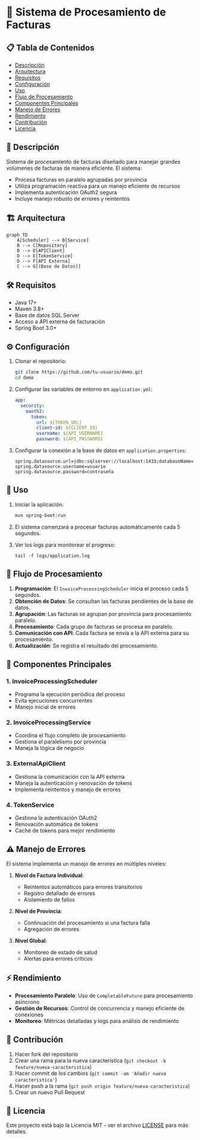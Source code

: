 # 🚀 Sistema de Procesamiento de Facturas

## 📋 Tabla de Contenidos
- [Descripción](#-descripción)
- [Arquitectura](#-arquitectura)
- [Requisitos](#-requisitos)
- [Configuración](#-configuración)
- [Uso](#-uso)
- [Flujo de Procesamiento](#-flujo-de-procesamiento)
- [Componentes Principales](#-componentes-principales)
- [Manejo de Errores](#-manejo-de-errores)
- [Rendimiento](#-rendimiento)
- [Contribución](#-contribución)
- [Licencia](#-licencia)

## 📝 Descripción

Sistema de procesamiento de facturas diseñado para manejar grandes volúmenes de facturas de manera eficiente. El sistema:

- Procesa facturas en paralelo agrupadas por provincia
- Utiliza programación reactiva para un manejo eficiente de recursos
- Implementa autenticación OAuth2 segura
- Incluye manejo robusto de errores y reintentos

## 🏗️ Arquitectura

```mermaid
graph TD
    A[Scheduler] --> B[Service]
    B --> C[Repository]
    B --> D[APIClient]
    D --> E[TokenService]
    D --> F[API Externa]
    C --> G[(Base de Datos)]
```

## 🛠️ Requisitos

- Java 17+
- Maven 3.8+
- Base de datos SQL Server
- Acceso a API externa de facturación
- Spring Boot 3.0+

## ⚙️ Configuración

1. Clonar el repositorio:
   ```bash
   git clone https://github.com/tu-usuario/demo.git
   cd demo
   ```

2. Configurar las variables de entorno en `application.yml`:
   ```yaml
   app:
     security:
       oauth2:
         token:
           url: ${TOKEN_URL}
           client-id: ${CLIENT_ID}
           username: ${API_USERNAME}
           password: ${API_PASSWORD}
   ```

3. Configurar la conexión a la base de datos en `application.properties`:
   ```properties
   spring.datasource.url=jdbc:sqlserver://localhost:1433;databaseName=TuBaseDeDatos
   spring.datasource.username=usuario
   spring.datasource.password=contraseña
   ```

## 🚀 Uso

1. Iniciar la aplicación:
   ```bash
   mvn spring-boot:run
   ```

2. El sistema comenzará a procesar facturas automáticamente cada 5 segundos.

3. Ver los logs para monitorear el progreso:
   ```
   tail -f logs/application.log
   ```

## 🔄 Flujo de Procesamiento

1. **Programación**: El `InvoiceProcessingScheduler` inicia el proceso cada 5 segundos.
2. **Obtención de Datos**: Se consultan las facturas pendientes de la base de datos.
3. **Agrupación**: Las facturas se agrupan por provincia para procesamiento paralelo.
4. **Procesamiento**: Cada grupo de facturas se procesa en paralelo.
5. **Comunicación con API**: Cada factura se envía a la API externa para su procesamiento.
6. **Actualización**: Se registra el resultado del procesamiento.

## 🧩 Componentes Principales

### 1. InvoiceProcessingScheduler
- Programa la ejecución periódica del proceso
- Evita ejecuciones concurrentes
- Manejo inicial de errores

### 2. InvoiceProcessingService
- Coordina el flujo completo de procesamiento
- Gestiona el paralelismo por provincia
- Maneja la lógica de negocio

### 3. ExternalApiClient
- Gestiona la comunicación con la API externa
- Maneja la autenticación y renovación de tokens
- Implementa reintentos y manejo de errores

### 4. TokenService
- Gestiona la autenticación OAuth2
- Renovación automática de tokens
- Caché de tokens para mejor rendimiento

## ⚠️ Manejo de Errores

El sistema implementa un manejo de errores en múltiples niveles:

1. **Nivel de Factura Individual**:
   - Reintentos automáticos para errores transitorios
   - Registro detallado de errores
   - Aislamiento de fallos

2. **Nivel de Provincia**:
   - Continuación del procesamiento si una factura falla
   - Agregación de errores

3. **Nivel Global**:
   - Monitoreo de estado de salud
   - Alertas para errores críticos

## ⚡ Rendimiento

- **Procesamiento Paralelo**: Uso de `CompletableFuture` para procesamiento asíncrono
- **Gestión de Recursos**: Control de concurrencia y manejo eficiente de conexiones
- **Monitoreo**: Métricas detalladas y logs para análisis de rendimiento

## 🤝 Contribución

1. Hacer fork del repositorio
2. Crear una rama para la nueva característica (`git checkout -b feature/nueva-caracteristica`)
3. Hacer commit de los cambios (`git commit -am 'Añadir nueva característica'`)
4. Hacer push a la rama (`git push origin feature/nueva-caracteristica`)
5. Crear un nuevo Pull Request

## 📄 Licencia

Este proyecto está bajo la Licencia MIT - ver el archivo [LICENSE](LICENSE) para más detalles.